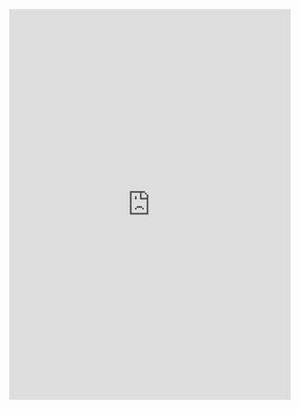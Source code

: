 <iframe width="100%" height="700" src="https://hackmd.io/rIM5AAdaQlm1ym_c9TDJJQ?edit" frameborder="0"></iframe>